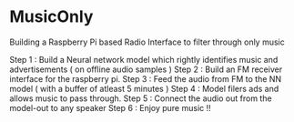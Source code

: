 # MusicOnly

Building a Raspberry Pi based Radio Interface to filter through only music

Step 1 : Build a Neural network model which rightly identifies music and advertisements ( on offline audio samples )
Step 2 : Build an FM receiver interface for the raspberry pi.
Step 3 : Feed the audio from FM to the NN model ( with a buffer of atleast 5 minutes )
Step 4 : Model filers ads and allows music to pass through.
Step 5 : Connect the audio out from the model-out to any speaker 
Step 6 : Enjoy pure music !!
